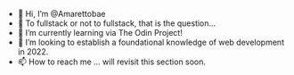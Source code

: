 - 👋 Hi, I’m @Amarettobae
- 👀 To fullstack or not to fullstack, that is the question...
- 🌱 I’m currently learning via The Odin Project!
- 💞️ I’m looking to establish a foundational knowledge of web development in 2022.
- 📫 How to reach me ... will revisit this section soon.

<!---
Amarettobae/Amarettobae is a ✨ special ✨ repository because its `README.md` (this file) appears on your GitHub profile.
You can click the Preview link to take a look at your changes.
--->
